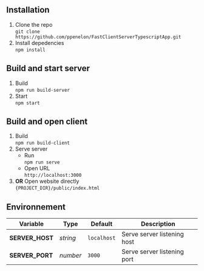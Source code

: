 ## Installation
1. Clone the repo   
    `git clone https://github.com/ppenelon/FastClientServerTypescriptApp.git`
2. Install depedencies   
    `npm install`

## Build and start server
1. Build   
    `npm run build-server`
2. Start   
    `npm start`

## Build and open client
1. Build   
    `npm run build-client`
2. Serve server   
    - Run   
        `npm run serve`
    - Open URL   
        `http://localhost:3000`   
3. **OR** Open website directly   
    `{PROJECT_DIR}/public/index.html`

## Environnement
| Variable        | Type     | Default     | Description                 |
|-----------------|----------|-------------|-----------------------------|
| **SERVER_HOST** | *string* | `localhost` | Serve server listening host |
| **SERVER_PORT** | *number* | `3000`      | Serve server listening port |